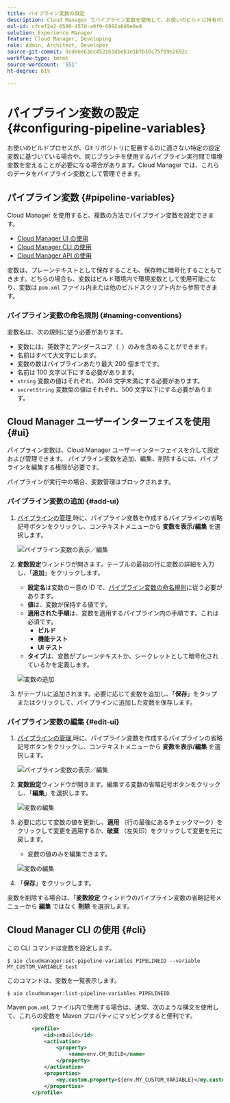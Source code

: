 ```yaml
---
title: パイプライン変数の設定
description: Cloud Manager でパイプライン変数を使用して、お使いのビルドに特有の設定変数を管理する方法について説明します。
exl-id: cfcef2e2-0590-457d-a0f9-6092a6d9e0e8
solution: Experience Manager
feature: Cloud Manager, Developing
role: Admin, Architect, Developer
source-git-commit: 9cde6e63ec452161dbeb1e1bfb10c75f89e2692c
workflow-type: tm+mt
source-wordcount: '551'
ht-degree: 61%

---
```


# パイプライン変数の設定 {#configuring-pipeline-variables}

お使いのビルドプロセスが、Git リポジトリに配置するのに適さない特定の設定変数に基づいている場合や、同じブランチを使用するパイプライン実行間で環境変数を変えることが必要になる場合があります。Cloud Manager では、これらのデータをパイプライン変数として管理できます。

## パイプライン変数 {#pipeline-variables}

Cloud Manager を使用すると、複数の方法でパイプライン変数を設定できます。

* [Cloud Manager UI の使用](#ui)
* [Cloud Manager CLI の使用](#cli)
* [Cloud Manager API の使用](https://developer.adobe.com/experience-cloud/cloud-manager/reference/api/#tag/Variables/operation/getPipelineVariables)

変数は、プレーンテキストとして保存することも、保存時に暗号化することもできます。どちらの場合も、変数はビルド環境内で環境変数として使用可能になり、変数は `pom.xml` ファイル内または他のビルドスクリプト内から参照できます。

### パイプライン変数の命名規則 {#naming-conventions}

変数名は、次の規則に従う必要があります。

* 変数には、英数字とアンダースコア（`_`）のみを含めることができます。
* 名前はすべて大文字にします。
* 変数の数はパイプラインあたり最大 200 個までです。
* 名前は 100 文字以下にする必要があります。
* `string` 変数の値はそれぞれ、2048 文字未満にする必要があります。
* `secretString` 変数型の値はそれぞれ、500 文字以下にする必要があります。

## Cloud Manager ユーザーインターフェイスを使用 {#ui}

パイプライン変数は、Cloud Manager ユーザーインターフェイスを介して設定および管理できます。 パイプライン変数を追加、編集、削除するには、パイプラインを編集する権限が必要です。

パイプラインが実行中の場合、変数管理はブロックされます。

### パイプライン変数の追加 {#add-ui}

1. [ パイプラインの管理 ](/help/implementing/cloud-manager/configuring-pipelines/managing-pipelines.md) 時に、パイプライン変数を作成するパイプラインの省略記号ボタンをクリックし、コンテキストメニューから **変数を表示/編集** を選択します。

   ![パイプライン変数の表示／編集](/help/implementing/cloud-manager/assets/pipeline-variables-view-edit.png)

1. **変数設定**&#x200B;ウィンドウが開きます。テーブルの最初の行に変数の詳細を入力し、「**追加**」をクリックします。

   * **設定名**&#x200B;は変数の一意の ID で、[パイプライン変数の命名規則](#naming-conventions)に従う必要があります。
   * **値**&#x200B;は、変数が保持する値です。
   * **適用された手順**&#x200B;は、変数を適用するパイプライン内の手順です。これは必須です。
      * **ビルド**
      * **機能テスト**
      * **UI テスト**
   * **タイプ**&#x200B;は、変数がプレーンテキストか、シークレットとして暗号化されているかを定義します。

   ![変数の追加](/help/implementing/cloud-manager/assets/pipeline-variables-add-variable.png)

1. がテーブルに追加されます。必要に応じて変数を追加し、「**保存**」をタップまたはクリックして、パイプラインに追加した変数を保存します。

### パイプライン変数の編集 {#edit-ui}

1. [ パイプラインの管理 ](/help/implementing/cloud-manager/configuring-pipelines/managing-pipelines.md) 時に、パイプライン変数を作成するパイプラインの省略記号ボタンをクリックし、コンテキストメニューから **変数を表示/編集** を選択します。

   ![パイプライン変数の表示／編集](/help/implementing/cloud-manager/assets/pipeline-variables-view-edit.png)

1. **変数設定**&#x200B;ウィンドウが開きます。編集する変数の省略記号ボタンをクリックし、「**編集**」を選択します。

   ![変数の編集](/help/implementing/cloud-manager/assets/pipeline-variables-edit.png)

1. 必要に応じて変数の値を更新し、**適用** （行の最後にあるチェックマーク）をクリックして変更を適用するか、**破棄** （左矢印）をクリックして変更を元に戻します。

   * 変数の値のみを編集できます。

   ![変数の編集](/help/implementing/cloud-manager/assets/pipeline-variables-edit-save.png)

1. 「**保存**」をクリックします。

変数を削除する場合は、「**変数設定** ウィンドウのパイプライン変数の省略記号メニューから **編集** ではなく **削除** を選択します。

## Cloud Manager CLI の使用 {#cli}

この CLI コマンドは変数を設定します。

```shell
$ aio cloudmanager:set-pipeline-variables PIPELINEID --variable MY_CUSTOM_VARIABLE test
```

このコマンドは、変数を一覧表示します。

```shell
$ aio cloudmanager:list-pipeline-variables PIPELINEID
```

Maven `pom.xml` ファイル内で使用する場合は、通常、次のような構文を使用して、これらの変数を Maven プロパティにマッピングすると便利です。

```xml
        <profile>
            <id>cmBuild</id>
            <activation>
                <property>
                    <name>env.CM_BUILD</name>
                </property>
            </activation>
            <properties>
                <my.custom.property>${env.MY_CUSTOM_VARIABLE}</my.custom.property> 
            </properties>
        </profile>
```
